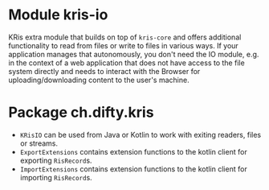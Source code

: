 # Module kris-io

KRis extra module that builds on top of `kris-core` and offers additional functionality
to read from files or write to files in various ways. If your application manages that
autonomously, you don't need the IO module, e.g. in the context of a web application that
does not have access to the file system directly and needs to interact with the Browser
for uploading/downloading content to the user's machine.

# Package ch.difty.kris

* `KRisIO` can be used from Java or Kotlin to work with exiting readers, files or streams.
* `ExportExtensions` contains extension functions to the kotlin client for exporting `RisRecord`s.
* `ImportExtensions` contains extension functions to the kotlin client for importing `RisRecord`s.
